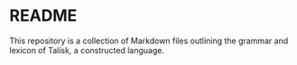 # README

This repository is a collection of Markdown files outlining the grammar and lexicon of Talísk, a constructed language.
